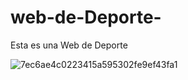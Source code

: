 # web-de-Deporte-
Esta es una Web de Deporte

![7ec6ae4c0223415a595302fe9ef43fa1](https://github.com/johansitoweb/web-de-Deporte-/assets/147890607/d4b90831-8af5-4c59-83b8-21010873cf09)
